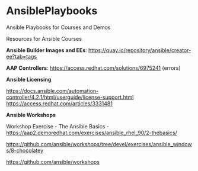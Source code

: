 # AnsiblePlaybooks
Ansible Playbooks for Courses and Demos

Resources for Ansible Courses

**Ansible Builder Images and EEs**: https://quay.io/repository/ansible/creator-ee?tab=tags

**AAP Controllers**: https://access.redhat.com/solutions/6975241 (errors)

**Ansible Licensing**

https://docs.ansible.com/automation-controller/4.2.1/html/userguide/license-support.html
https://access.redhat.com/articles/3331481

**Ansible Workshops**

Workshop Exercise - The Ansible Basics - https://aap2.demoredhat.com/exercises/ansible_rhel_90/2-thebasics/

https://github.com/ansible/workshops/tree/devel/exercises/ansible_windows/8-chocolatey

https://github.com/ansible/workshops
